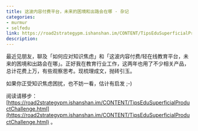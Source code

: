 ```yaml
---
title: 这波内容付费平台，未来的困境和出路会在哪 · 杂记categories: 
- murmur
- selfedulink: https://road2strategypm.ishanshan.im/CONTENT/TipsEduSuperficialProductChallenge.html
description:
--- 
```




最近见朋友，聊及「如何应对知识焦虑」和「这波内容付费/轻在线教育平台，未来的困境和出路会在哪」。正好我在教育行业工作，这两年也用了不少相关产品，总计花费上万，有些观察思考。现梳理成文，抛砖引玉。

如果你正受知识焦虑困扰，也不妨一看，估计有启发 ;-)

阅读请移步：<br> [https://road2strategypm.ishanshan.im/CONTENT/TipsEduSuperficialProductChallenge.html](https://road2strategypm.ishanshan.im/CONTENT/TipsEduSuperficialProductChallenge.html) 。

